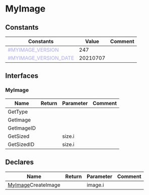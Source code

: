 
# MyImage

## Constants

|Constants|Value|Comment|
| --- | --- | --- |
|<span style="color:#AAAAFF">\#MYIMAGE\_VERSION</span>| 247||
|<span style="color:#AAAAFF">\#MYIMAGE\_VERSION\_DATE</span>| 20210707||


## Interfaces


### MyImage
|Name|Return|Parameter|Comment|
| --- | --- | --- | --- |
|GetType||||
|GetImage||||
|GetImageID||||
|GetSized||size.i||
|GetSizedID||size.i||


## Declares

|Name|Return|Parameter|Comment|
| --- | --- | --- | --- |
|[MyImage](#MyImage)CreateImage||image.i||


